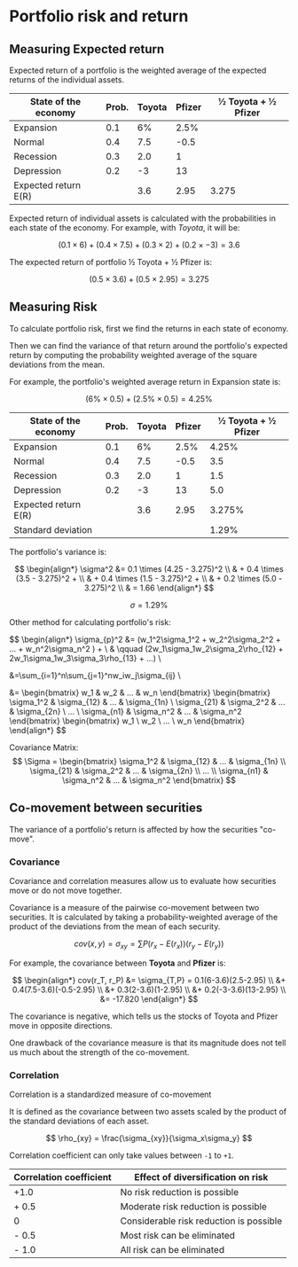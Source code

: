 # Portfolio risk and return

## Measuring Expected return

Expected return of a portfolio is the weighted average of the expected returns of the individual assets.

| State of the economy | Prob. | Toyota | Pfizer | ½ Toyota + ½ Pfizer |
|---|---|---|---|---|
| Expansion | 0.1 | 6% | 2.5% |  |
| Normal | 0.4 | 7.5 | -0.5 |  |
| Recession | 0.3 | 2.0 | 1 |  |
| Depression | 0.2 | -3 | 13 |  |
| Expected return E(R) |  | 3.6 | 2.95 | 3.275 |


Expected return of individual assets is calculated with the probabilities in each state of the economy. For example, with *Toyota*, it will be:

$$
(0.1 \times 6) + (0.4 \times 7.5) + (0.3 \times 2) + (0.2 \times -3) = 3.6
$$

The expected return of portfolio ½ Toyota + ½ Pfizer is:

$$
(0.5 \times 3.6) + (0.5 \times 2.95) = 3.275
$$


## Measuring Risk

To calculate portfolio risk, first we find the returns in each state of economy.

Then we can find the variance of that return around the portfolio's expected return by computing the probability weighted average of the square deviations from the mean.

For example, the portfolio's weighted average return in Expansion state is:

$$
(6\% \times 0.5) + (2.5\% \times 0.5) = 4.25\%
$$

| State of the economy | Prob. | Toyota | Pfizer | ½ Toyota + ½ Pfizer |
|---|---|---|---|---|
| Expansion | 0.1 | 6% | 2.5% | 4.25% |
| Normal | 0.4 | 7.5 | -0.5 | 3.5 |
| Recession | 0.3 | 2.0 | 1 | 1.5 |
| Depression | 0.2 | -3 | 13 | 5.0 |
| Expected return E(R) |  | 3.6 | 2.95 | 3.275% |
| Standard deviation |  |  |  | 1.29% |

The portfolio's variance is:

$$
\begin{align*}
\sigma^2 &= 
0.1 \times (4.25 - 3.275)^2 \\
& + 0.4 \times (3.5 - 3.275)^2 + \\
& + 0.4 \times (1.5 - 3.275)^2 + \\
& + 0.2 \times (5.0 - 3.275)^2 \\
& = 1.66
\end{align*}
$$

$$
\sigma = 1.29\%
$$

Other method for calculating portfolio's risk:

$$
\begin{align*}
\sigma_{p}^2 &= 
  (w_1^2\sigma_1^2 + w_2^2\sigma_2^2 + ... + w_n^2\sigma_n^2 ) + \\
  & \qquad (2w_1\sigma_1w_2\sigma_2\rho_{12} + 2w_1\sigma_1w_3\sigma_3\rho_{13} + ...) \\
  
  &=\sum_{i=1}^n\sum_{j=1}^nw_iw_j\sigma_{ij} \\
  
  &= \begin{bmatrix} w_1 & w_2 & ... & w_n \end{bmatrix}
  \begin{bmatrix}
    \sigma_1^2 & \sigma_{12} & ... & \sigma_{1n} \\
    \sigma_{21} & \sigma_2^2 & ... & \sigma_{2n} \\
    ... \\
    \sigma_{n1} & \sigma_n^2 & ... & \sigma_n^2
  \end{bmatrix}
  \begin{bmatrix} w_1 \\ w_2 \\ ... \\ w_n \end{bmatrix}
\end{align*}
$$

Covariance Matrix:
$$
\Sigma = \begin{bmatrix}
  \sigma_1^2 & \sigma_{12} & ... & \sigma_{1n} \\
  \sigma_{21} & \sigma_2^2 & ... & \sigma_{2n} \\
  ... \\
  \sigma_{n1} & \sigma_n^2 & ... & \sigma_n^2
\end{bmatrix}
$$

## Co-movement between securities

The variance of a portfolio's return is affected by how the securities "co-move".

### Covariance

Covariance and correlation measures allow us to evaluate how securities move or do not move together. 

Covariance is a measure of the pairwise co-movement between two securities. It is calculated by taking a probability-weighted average of the product of the deviations from the mean of each security. 

$$
cov(x, y) = \sigma_{xy} = \displaystyle\sum P(r_x-E(r_x))(r_y-E(r_y))
$$

For example, the covariance between **Toyota** and **Pfizer** is:

$$
\begin{align*}
cov(r_T, r_P) &= \sigma_{T,P} = 0.1(6-3.6)(2.5-2.95) \\
  &+ 0.4(7.5-3.6)(-0.5-2.95) \\
  &+ 0.3(2-3.6)(1-2.95) \\
  &+ 0.2(-3-3.6)(13-2.95) \\
  &= -17.820
\end{align*}
$$

The covariance is negative, which tells us the stocks of Toyota and Pfizer move in opposite directions.

One drawback of the covariance measure is that its magnitude does not tell us much about the strength of the co-movement.

### Correlation

Correlation is a standardized measure of co-movement

It is defined as the covariance between two assets scaled by the product of the standard deviations of each asset.

$$
\rho_{xy} = \frac{\sigma_{xy}}{\sigma_x\sigma_y}
$$

Correlation coefficient can only take values between `-1` to `+1`. 

| Correlation coefficient | Effect of diversification on risk |
|---|---|
| +1.0 | No risk reduction is possible |
| + 0.5 | Moderate risk reduction is possible |
| 0 | Considerable risk reduction is possible |
| - 0.5 | Most risk can be eliminated |
| - 1.0 | All risk can be eliminated |
